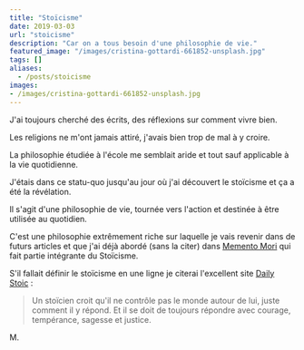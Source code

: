 ```yaml
---
title: "Stoïcisme"
date: 2019-03-03
url: "stoicisme"
description: "Car on a tous besoin d'une philosophie de vie."
featured_image: "/images/cristina-gottardi-661852-unsplash.jpg"
tags: []
aliases:
  - /posts/stoicisme
images:
- /images/cristina-gottardi-661852-unsplash.jpg
---
```


J'ai toujours cherché des écrits, des réflexions sur comment vivre bien.
<!--more-->
Les religions ne m'ont jamais attiré, j'avais bien trop de mal à y croire.

La philosophie étudiée à l'école me semblait aride et tout sauf applicable à la vie quotidienne.

J'étais dans ce statu-quo jusqu'au jour où j'ai découvert le stoïcisme et ça a été la révélation.

Il s'agit d'une philosophie de vie, tournée vers l'action et destinée à être utilisée au quotidien.

C'est une philosophie extrêmement riche sur laquelle je vais revenir dans de futurs articles et que j'ai déjà abordé (sans la citer) dans [Memento Mori](https://vivrebien.fr/memento-mori/) qui fait partie intégrante du Stoïcisme.

S'il fallait définir le stoïcisme en une ligne je citerai l'excellent site [Daily Stoic](https://dailystoic.com/) :

> Un stoïcien croit qu'il ne contrôle pas le monde autour de lui, juste comment il y répond. Et il se doit de toujours répondre avec courage, tempérance, sagesse et justice.

M.
